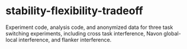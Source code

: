 # stability-flexibility-tradeoff

Experiment code, analysis code, and anonymized data for three task switching experiments, including cross task interference, Navon global-local interference, and flanker interference.
